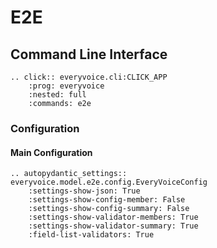 # E2E

## Command Line Interface

```{eval-rst}
.. click:: everyvoice.cli:CLICK_APP
    :prog: everyvoice
    :nested: full
    :commands: e2e

```

### Configuration

#### Main Configuration

```{eval-rst}
.. autopydantic_settings:: everyvoice.model.e2e.config.EveryVoiceConfig
    :settings-show-json: True
    :settings-show-config-member: False
    :settings-show-config-summary: False
    :settings-show-validator-members: True
    :settings-show-validator-summary: True
    :field-list-validators: True
```
